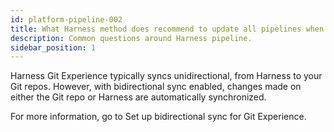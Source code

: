 ```yaml
---
id: platform-pipeline-002
title: What Harness method does recommend to update all pipelines when underlying configs were updated in the Git repository?
description: Common questions around Harness pipeline.
sidebar_position: 1
---
```


Harness Git Experience typically syncs unidirectional, from Harness to your Git repos. However, with bidirectional sync enabled, changes made on either the Git repo or Harness are automatically synchronized.

For more information, go to Set up bidirectional sync for Git Experience.
